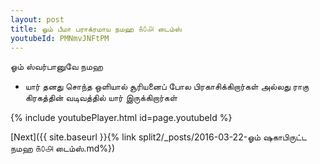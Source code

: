 ```yaml
---
layout: post
title: ஓம் பீமா பராக்ரமாய நமஹ ௧௦௮ டைம்ஸ்
youtubeId: PMNmvJNFtPM
---
```

 
 
 ஓம் ஸ்வர்பானுவே நமஹ  
 
 -  யார் தனது சொந்த ஒளியால் சூரியனைப் போல பிரகாசிக்கிறார்கள் அல்லது ராகு கிரகத்தின் வடிவத்தில் யார் இருக்கிறார்கள் 
 
  
 
  
 
 
 
 
 
 


{% include youtubePlayer.html id=page.youtubeId %}
 
[Next]({{ site.baseurl }}{% link  split2/_posts/2016-03-22-ஓம் ஷகாபிருட்ட நமஹ ௧௦௮ டைம்ஸ்.md%})
 
